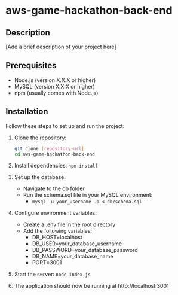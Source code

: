 # aws-game-hackathon-back-end

## Description
[Add a brief description of your project here]

## Prerequisites
- Node.js (version X.X.X or higher)
- MySQL (version X.X.X or higher)
- npm (usually comes with Node.js)

## Installation
Follow these steps to set up and run the project:

1. Clone the repository:
   ```bash
   git clone [repository-url]
   cd aws-game-hackathon-back-end

2. Install dependencies:
   `npm install`

3. Set up the database:
    - Navigate to the db folder
    - Run the schema.sql file in your MySQL environment:
        - `mysql -u your_username -p < db/schema.sql`

4. Configure environment variables:
    - Create a .env file in the root directory
    - Add the following variables:
        - DB_HOST=localhost
        - DB_USER=your_database_username
        - DB_PASSWORD=your_database_password
        - DB_NAME=your_database_name
        - PORT=3001

5. Start the server:
    `node index.js`

6. The application should now be running at http://localhost:3001
